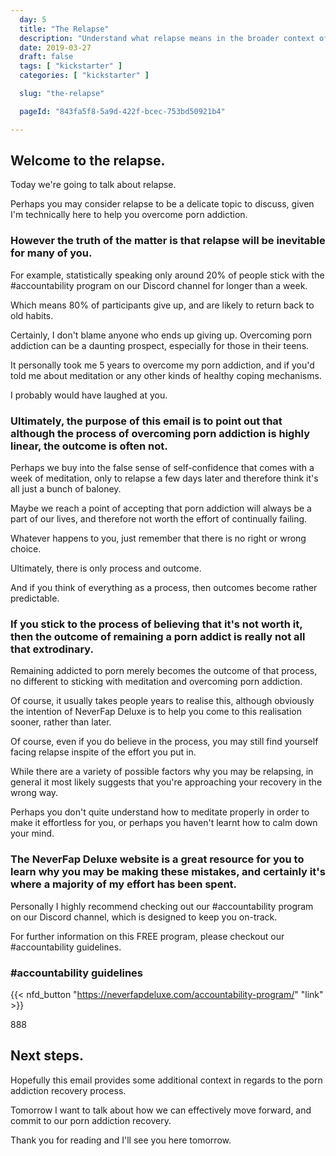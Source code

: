 ```yaml
---
  day: 5
  title: "The Relapse"
  description: "Understand what relapse means in the broader context of your porn addiction recovery."
  date: 2019-03-27
  draft: false
  tags: [ "kickstarter" ]
  categories: [ "kickstarter" ]

  slug: "the-relapse"

  pageId: "843fa5f8-5a9d-422f-bcec-753bd50921b4"

---
```



## Welcome to the relapse.


Today we're going to talk about relapse.

Perhaps you may consider relapse to be a delicate topic to discuss, given I'm technically here to help you overcome porn addiction.


### However the truth of the matter is that relapse will be inevitable for many of you.


For example, statistically speaking only around 20% of people stick with the #accountability program on our Discord channel for longer than a week.

Which means 80% of participants give up, and are likely to return back to old habits.

Certainly, I don't blame anyone who ends up giving up. Overcoming porn addiction can be a daunting prospect, especially for those in their teens.

It personally took me 5 years to overcome my porn addiction, and if you'd told me about meditation or any other kinds of healthy coping mechanisms.

I probably would have laughed at you.


### Ultimately, the purpose of this email is to point out that although the process of overcoming porn addiction is highly linear, the outcome is often not.


Perhaps we buy into the false sense of self-confidence that comes with a week of meditation, only to relapse a few days later and therefore think it's all just a bunch of baloney.

Maybe we reach a point of accepting that porn addiction will always be a part of our lives, and therefore not worth the effort of continually failing.

Whatever happens to you, just remember that there is no right or wrong choice.

Ultimately, there is only process and outcome.

And if you think of everything as a process, then outcomes become rather predictable.


### If you stick to the process of believing that it's not worth it, then the outcome of remaining a porn addict is really not all that extrodinary.


Remaining addicted to porn merely becomes the outcome of that process, no different to sticking with meditation and overcoming porn addiction.

Of course, it usually takes people years to realise this, although obviously the intention of NeverFap Deluxe is to help you come to this realisation sooner, rather than later.

Of course, even if you do believe in the process, you may still find yourself facing relapse inspite of the effort you put in.

While there are a variety of possible factors why you may be relapsing, in general it most likely suggests that you're approaching your recovery in the wrong way.

Perhaps you don't quite understand how to meditate properly in order to make it effortless for you, or perhaps you haven't learnt how to calm down your mind.


### The NeverFap Deluxe website is a great resource for you to learn why you may be making these mistakes, and certainly it's where a majority of my effort has been spent.


Personally I highly recommend checking out our #accountability program on our Discord channel, which is designed to keep you on-track.

For further information on this FREE program, please checkout our #accountability guidelines.


### #accountability guidelines


{{< nfd_button "https://neverfapdeluxe.com/accountability-program/" "link" >}}


888

## Next steps.

Hopefully this email provides some additional context in regards to the porn addiction recovery process.

Tomorrow I want to talk about how we can effectively move forward, and commit to our porn addiction recovery.

Thank you for reading and I'll see you here tomorrow.
